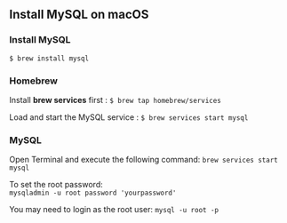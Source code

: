 ## Install MySQL on macOS

### Install MySQL

`$ brew install mysql`

### Homebrew

Install **brew services** first : `$ brew tap homebrew/services`

Load and start the MySQL service : `$ brew services start mysql`    


### MySQL
Open Terminal and execute the following command:
 `brew services start mysql`
 
To set the root password:  
 `mysqladmin -u root password 'yourpassword'`  

You may need to login as the root user:
 `mysql -u root -p`


